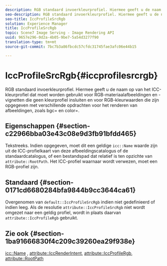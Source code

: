 ```yaml
---
description: RGB standaard invoerkleurprofiel. Hiermee geeft u de naam op van het ICC-kleurprofiel dat moet worden gebruikt voor RGB-materiaalafbeeldingen en -vignetten die geen kleurprofiel insluiten en voor RGB-kleurwaarden die zijn opgegeven met verschillende opdrachten voor het renderen van afbeeldingen, zoals bgc= en color=.
seo-description: RGB standaard invoerkleurprofiel. Hiermee geeft u de naam op van het ICC-kleurprofiel dat moet worden gebruikt voor RGB-materiaalafbeeldingen en -vignetten die geen kleurprofiel insluiten en voor RGB-kleurwaarden die zijn opgegeven met verschillende opdrachten voor het renderen van afbeeldingen, zoals bgc= en color=.
seo-title: IccProfileSrcRgb
solution: Experience Manager
title: IccProfileSrcRgb
topic: Scene7 Image Serving - Image Rendering API
uuid: 9657e296-0d2a-4b05-9be7-5a54d3277f90
translation-type: tm+mt
source-git-commit: 7bc7b3a86fbcdc57cfdc31745fae3afc06e44b15

---
```



# IccProfileSrcRgb{#iccprofilesrcrgb}

RGB standaard invoerkleurprofiel. Hiermee geeft u de naam op van het ICC-kleurprofiel dat moet worden gebruikt voor RGB-materiaalafbeeldingen en -vignetten die geen kleurprofiel insluiten en voor RGB-kleurwaarden die zijn opgegeven met verschillende opdrachten voor het renderen van afbeeldingen, zoals bgc= en color=.

## Eigenschappen {#section-c22966bba03e43c08e9d3fb91bfdd465}

Tekstreeks. Indien opgegeven, moet dit een geldige `icc::Name` waarde zijn uit de ICC-profielkaart van deze afbeeldingscatalogus of de standaardcatalogus, of een bestandspad dat relatief is ten opzichte van `attribute::RootPath`. Het ICC-profiel waarnaar wordt verwezen, moet een RGB-profiel zijn.

## Standaard {#section-0171cd6680284bfa9844b9cc3644ca61}

Overgenomen van `default::IccProfileSrcRgb` indien niet gedefinieerd of indien leeg. Als de resolutie `attribute::IccProfileSrcRgb` niet wordt omgezet naar een geldig profiel, wordt in plaats daarvan `attribute::IccProfileRgb` gebruikt.

## Zie ook {#section-1ba91666830f4c209c39260ea29f938e}

[icc::Name](../../../../../ir-api/material-cat/image-rendering-api-ref/c-ir-material-catalog/c-ir-icc-profile-map-reference/r-ir-name-icc.md#reference-7a293ede360e433782575f8f6a562ac2) , [attribute::IccRenderIntent](../../../../../ir-api/material-cat/image-rendering-api-ref/c-ir-material-catalog/c-ir-attributes-reference/r-ir-iccrenderintent.md#reference-3b80b7a4c25545a593c5076f318b5c40), [attribute::IccProfileRgb](../../../../../ir-api/material-cat/image-rendering-api-ref/c-ir-material-catalog/c-ir-attributes-reference/r-ir-iccprofilergb.md#reference-cdaad25b155646ffa382d722fd324b30), [attribute::RootPath](../../../../../ir-api/material-cat/image-rendering-api-ref/c-ir-material-catalog/c-ir-attributes-reference/r-ir-rootpath.md#reference-a4d7c96b62e14fcbad1740c702f160f3)
